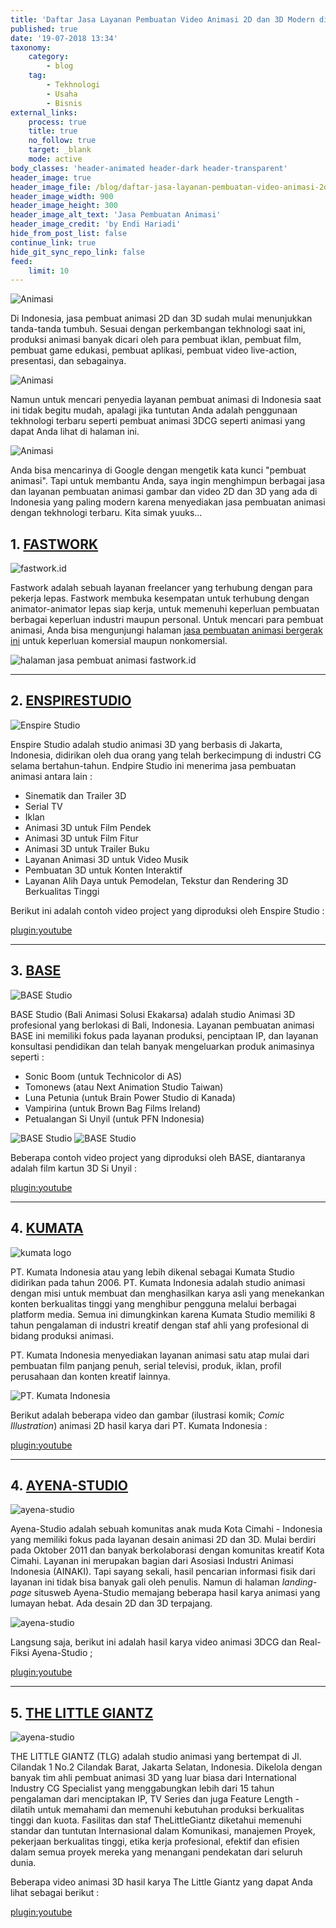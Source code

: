 ```yaml
---
title: 'Daftar Jasa Layanan Pembuatan Video Animasi 2D dan 3D Modern di Indonesia'
published: true
date: '19-07-2018 13:34'
taxonomy:
    category:
        - blog
    tag:
        - Tekhnologi
        - Usaha
        - Bisnis
external_links:
    process: true
    title: true
    no_follow: true
    target: _blank
    mode: active
body_classes: 'header-animated header-dark header-transparent'
header_image: true
header_image_file: /blog/daftar-jasa-layanan-pembuatan-video-animasi-2d-dan-3d-modern-di-indonesia/animasi.png
header_image_width: 900
header_image_height: 300
header_image_alt_text: 'Jasa Pembuatan Animasi'
header_image_credit: 'by Endi Hariadi'
hide_from_post_list: false
continue_link: true
hide_git_sync_repo_link: false
feed:
    limit: 10
---
```


![Animasi](https://media.giphy.com/media/LMF6seZ7EyDEjoNtaP/giphy.gif "Contoh Animasi 3D Produksi Artner-CG")

Di Indonesia, jasa pembuat animasi 2D dan 3D sudah mulai menunjukkan tanda-tanda tumbuh. Sesuai dengan perkembangan tekhnologi saat ini, produksi animasi banyak dicari oleh para pembuat iklan, pembuat film, pembuat game edukasi, pembuat aplikasi, pembuat video live-action, presentasi, dan sebagainya.

![Animasi](https://media.giphy.com/media/QvSQUmUCwCYyjtiBup/giphy.gif)

Namun untuk mencari penyedia layanan pembuat animasi di Indonesia saat ini tidak begitu mudah, apalagi jika tuntutan Anda adalah penggunaan tekhnologi terbaru seperti pembuat animasi 3DCG seperti animasi yang dapat Anda lihat di halaman ini.

![Animasi](https://media.giphy.com/media/joYf3D57p1WfyfyLr6/giphy.gif)

Anda bisa mencarinya di Google dengan mengetik kata kunci "pembuat animasi". Tapi untuk membantu Anda, saya ingin menghimpun berbagai jasa dan layanan pembuatan animasi gambar dan video 2D dan 3D yang ada di Indonesia yang paling modern karena menyediakan jasa pembuatan animasi dengan tekhnologi terbaru. Kita simak yuuks...


## 1. [FASTWORK](https://fastwork.id/)

![fastwork.id](https://i.imgur.com/zKeQ22E.png "Fastwork")

Fastwork adalah sebuah layanan freelancer yang terhubung dengan para pekerja lepas. Fastwork membuka kesempatan untuk terhubung dengan animator-animator lepas siap kerja, untuk memenuhi keperluan pembuatan berbagai keperluan industri maupun personal. Untuk mencari para pembuat animasi, Anda bisa mengunjungi halaman [jasa pembuatan animasi bergerak ini](https://fastwork.id/3d-animation) untuk keperluan komersial maupun nonkomersial.

![halaman jasa pembuat animasi fastwork.id](https://i.imgur.com/K14daPk.png)

---

## 2. [ENSPIRESTUDIO](http://www.enspirestudio.com/)

![](https://i.imgur.com/y8KzlUl.png "Enspire Studio")

Enspire Studio adalah studio animasi 3D yang berbasis di Jakarta, Indonesia, didirikan oleh dua orang yang telah berkecimpung di industri CG selama bertahun-tahun. Endpire Studio ini menerima jasa pembuatan animasi antara lain :

* Sinematik dan Trailer 3D
* Serial TV
* Iklan
* Animasi 3D untuk Film Pendek
* Animasi 3D untuk Film Fitur
* Animasi 3D untuk Trailer Buku
* Layanan Animasi 3D untuk Video Musik
* Pembuatan 3D untuk Konten Interaktif
* Layanan Alih Daya untuk Pemodelan, Tekstur dan Rendering 3D Berkualitas Tinggi

Berikut ini adalah contoh video project yang diproduksi oleh Enspire Studio :

[plugin:youtube](https://youtu.be/ltw3d4snTxY)

---

## 3. [BASE](https://www.base-indonesia.com/)

![](https://i.imgur.com/trpleX8.png "BASE Studio")

BASE Studio (Bali Animasi Solusi Ekakarsa) adalah studio Animasi 3D profesional yang berlokasi di Bali, Indonesia. Layanan pembuatan animasi BASE ini memiliki fokus pada layanan produksi, penciptaan IP, dan layanan konsultasi pendidikan dan telah banyak mengeluarkan produk animasinya seperti :

* Sonic Boom (untuk Technicolor di AS)
* Tomonews (atau Next Animation Studio Taiwan)
* Luna Petunia (untuk Brain Power Studio di Kanada)
* Vampirina (untuk Brown Bag Films Ireland)
* Petualangan Si Unyil (untuk PFN Indonesia)

![](https://i.imgur.com/AjC37Zu.jpg?1 "BASE Studio")
![](https://i.imgur.com/umWeJeJ.jpg "BASE Studio")

Beberapa contoh video project yang diproduksi oleh BASE, diantaranya adalah film kartun 3D Si Unyil :

[plugin:youtube](https://youtu.be/y4hy5r7zPpw)

---

## 4. [KUMATA](https://www.kumata-studio.com/)

![kumata logo](https://i.imgur.com/FeeUaCl.png)

PT. Kumata Indonesia atau yang lebih dikenal sebagai Kumata Studio didirikan pada tahun 2006. PT. Kumata Indonesia adalah studio animasi dengan misi untuk membuat dan menghasilkan karya asli yang menekankan konten berkualitas tinggi yang menghibur pengguna melalui berbagai platform media. Semua ini dimungkinkan karena Kumata Studio memiliki 8 tahun pengalaman di industri kreatif dengan staf ahli yang profesional di bidang produksi animasi.

PT. Kumata Indonesia menyediakan layanan animasi satu atap mulai dari pembuatan film panjang penuh, serial televisi, produk, iklan, profil perusahaan dan konten kreatif lainnya.

![](https://i.imgur.com/ydrrScT.png "PT. Kumata Indonesia")

Berikut adalah beberapa video dan gambar (ilustrasi komik; _Comic Illustration_) animasi 2D hasil karya dari PT. Kumata Indonesia :

[plugin:youtube](https://youtu.be/Yv5ffZAtDJo)

---

## 4. [AYENA-STUDIO](https://www.ayena-studio.com/)

![ayena-studio](https://i.imgur.com/QQkA3Iw.png "ayena-studio")

Ayena-Studio adalah sebuah komunitas anak muda Kota Cimahi - Indonesia yang memiliki fokus pada layanan desain animasi 2D dan 3D. Mulai berdiri pada Oktober 2011 dan banyak berkolaborasi dengan komunitas kreatif Kota Cimahi. Layanan ini merupakan bagian dari Asosiasi Industri Animasi Indonesia (AINAKI). Tapi sayang sekali, hasil pencarian informasi fisik dari layanan ini tidak bisa banyak gali oleh penulis. Namun di halaman _landing-page_ situsweb Ayena-Studio memajang beberapa hasil karya animasi yang lumayan hebat. Ada desain 2D dan 3D terpajang.

![](https://i.imgur.com/FZOBDdd.png "ayena-studio")

Langsung saja, berikut ini adalah hasil karya video animasi 3DCG dan Real-Fiksi Ayena-Studio ;

[plugin:youtube](https://youtu.be/GX9kTEpxjs0)

---

## 5. [THE LITTLE GIANTZ](http://www.thelittlegiantz.com/)

![ayena-studio](https://i.imgur.com/QQkA3Iw.png "HE LITTLE GIANTZ (TLG)")

THE LITTLE GIANTZ (TLG) adalah studio animasi yang bertempat di Jl. Cilandak 1 No.2 Cilandak Barat, Jakarta Selatan, Indonesia. Dikelola dengan banyak tim ahli pembuat animasi 3D yang luar biasa dari International Industry CG Specialist yang menggabungkan lebih dari 15 tahun pengalaman dari menciptakan IP, TV Series dan juga Feature Length - dilatih untuk memahami dan memenuhi kebutuhan produksi berkualitas tinggi dan kuota. Fasilitas dan staf TheLittleGiantz diketahui memenuhi standar dan tuntutan Internasional dalam Komunikasi, manajemen Proyek, pekerjaan berkualitas tinggi, etika kerja profesional, efektif dan efisien dalam semua proyek mereka yang menangani pendekatan dari seluruh dunia.

Beberapa video animasi 3D hasil karya The Little Giantz yang dapat Anda lihat sebagai berikut :

[plugin:youtube]()
